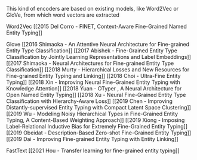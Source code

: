 This kind of encoders are based on existing models, like Word2Vec or GloVe, from which word vectors are extracted

Word2Vec
[[2015 Del Corro - FINET, Context-Aware Fine-Grained Named Entity Typing]]

Glove 
[[2016 Shimaoka - An Attentive Neural Architecture for Fine-grained Entity Type Classification]]
[[2017 Abishek - Fine-Grained Entity Type Classification by Jointly Learning Representations and Label Embeddings]]
[[2017 Shimaoka - Neural Architectures for Fine-grained Entity Type Classification]]
[[2018 Murty - Hierarchical Losses and New Resources for Fine-grained Entity Typing and Linking]]
[[2018 Choi - Ultra-Fine Entity Typing]]
[[2018 Xin - Improving Neural Fine-Grained Entity Typing with Knowledge Attention]]
[[2018 Yuan - OTyper , A Neural Architecture for Open Named Entity Typing]]
[[2018 Xu - Neural Fine-Grained Entity Type Classification with Hierarchy-Aware Loss]]
[[2019 Chen - Improving Distantly-supervised Entity Typing with Compact Latent Space Clustering]]
[[2019 Wu - Modeling Noisy Hierarchical Types in Fine-Grained Entity Typing, A Content-Based Weighting Approach]]
[[2019 Xiong - Imposing Label-Relational Inductive Bias for Extremely Fine-Grained Entity Typing]]
[[2019 Obeidat - Description-Based Zero-shot Fine-Grained Entity Typing]]
[[2019 Dai - Improving Fine-grained Entity Typing with Entity Linking]]

FastText 
[[2021 Hou - Transfer learning for fine-grained entity typing]]